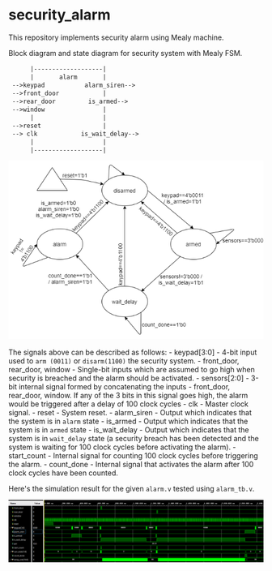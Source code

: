 # security_alarm
This repository implements security alarm using Mealy machine.

Block diagram and state diagram for security system with Mealy FSM.

          |-------------------|
          |       alarm       |
     -->keypad           alarm_siren-->
     -->front_door            |
     -->rear_door         is_armed-->
     -->window                |
          |                   |
     -->reset                 |
     --> clk            is_wait_delay-->
          |                   |
          |-------------------|


  ![Mealy machine of alarm](alarm_mealy.png)
  
  The signals above can be described as follows:
    - keypad[3:0] - 4-bit input used to `arm (0011)` or `disarm(1100)` the security system.
    - front_door, rear_door, window - Single-bit inputs which are assumed to go high when security is breached and the alarm should be activated.
    - sensors[2:0] - 3-bit internal signal formed by concatenating the inputs - front_door, rear_door, window. If any of the 3 bits in this signal goes high, the alarm would be triggered after a delay of 100 clock cycles
    - clk - Master clock signal.
    - reset - System reset.
    - alarm_siren - Output which indicates that the system is in `alarm` state
    - is_armed - Output which indicates that the system is in `armed` state
    - is_wait_delay - Output which indicates that the system is in `wait_delay` state (a security breach has been detected and the system is waiting for 100 clock cycles before activating the alarm).
    - start_count - Internal signal for counting 100 clock cycles before triggering the alarm.
    - count_done - Internal signal that activates the alarm after 100 clock cycles have been counted.


Here's the simulation result for the given `alarm.v` tested using `alarm_tb.v`.

![simulation result](alarm_tb_sim.png)
